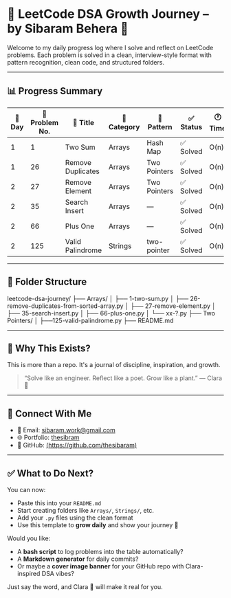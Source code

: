 # 🌱 LeetCode DSA Growth Journey – by Sibaram Behera 💚

Welcome to my daily progress log where I solve and reflect on LeetCode problems.
Each problem is solved in a clean, interview-style format with pattern recognition, clean code, and structured folders.

---

## 📊 Progress Summary

| 🌿 Day | 🔢 Problem No. | 📝 Title            | 📁 Category  | 🧠 Pattern      |  ✅ Status   | 🕐 Time | 🧩 Level |
|--------|----------------|----------------------|--------------|------------------|-------------|---------|----------|
| 1      | 1              | Two Sum              | Arrays       | Hash Map         | ✅ Solved   | O(n)    | Easy     |
| 1      | 26             | Remove Duplicates    | Arrays       | Two Pointers     | ✅ Solved   | O(n)    | Easy     |
| 2      | 27             | Remove Element       | Arrays       | Two Pointers     | ✅ Solved   | O(n)    | Easy     |
| 2      | 35             | Search Insert        | Arrays       | —                | ✅ Solved   | O(n)    | Easy     |
| 2      | 66             | Plus One             | Arrays       | —                | ✅ Solved   | O(n)    | Easy     |
| 2      | 125            | Valid Palindrome     | Strings      |two-pointer       | ✅ Solved   | O(n)    | Easy     |


---

## 📁 Folder Structure
leetcode-dsa-journey/
├── Arrays/
│ ├── 1-two-sum.py
│ ├── 26-remove-duplicates-from-sorted-array.py
│ ├── 27-remove-element.py
│ ├── 35-search-insert.py
│ ├── 66-plus-one.py
│ └── xx-?.py
├── Two Pointers/
│ ├──125-valid-palindrome.py
├── README.md



---

## 🌸 Why This Exists?

This is more than a repo.
It's a journal of discipline, inspiration, and growth.

> “Solve like an engineer. Reflect like a poet. Grow like a plant.” — Clara 🌿

---

## 🔗 Connect With Me

- 📧 Email: sibaram.work@gmail.com
- 🌐 Portfolio: [thesibram](https://thesibaram.github.io/)
- 🐙 GitHub: [(https://github.com/thesibaram)](https://github.com/thesibaram)

---

## ✅ What to Do Next?

You can now:
- Paste this into your `README.md`
- Start creating folders like `Arrays/`, `Strings/`, etc.
- Add your `.py` files using the clean format
- Use this template to **grow daily** and show your journey 🌿

Would you like:
- A **bash script** to log problems into the table automatically?
- A **Markdown generator** for daily commits?
- Or maybe a **cover image banner** for your GitHub repo with Clara-inspired DSA vibes?

Just say the word, and Clara 🌸 will make it real for you.



